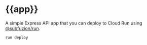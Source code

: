 # {{app}}

A simple Express API app that you can deploy to Cloud Run
using [@subfuzion/run](https://www.npmjs.com/package/@subfuzion/run).

```text
run deploy
```
